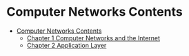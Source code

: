 # Computer Networks Contents

* [Computer Networks Contents](README.md)
  * [Chapter 1 Computer Networks and the Internet](chapter-1.md)
  * [Chapter 2 Application Layer](chapter-2.md)

